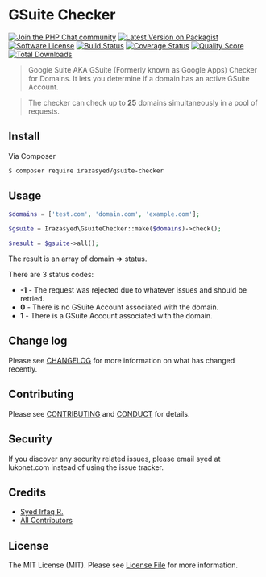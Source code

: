 # GSuite Checker

[![Join the PHP Chat community][ico-phpchat]][link-phpchat]
[![Latest Version on Packagist][ico-version]][link-packagist]
[![Software License][ico-license]](LICENSE.md)
[![Build Status][ico-travis]][link-travis]
[![Coverage Status][ico-scrutinizer]][link-scrutinizer]
[![Quality Score][ico-code-quality]][link-code-quality]
[![Total Downloads][ico-downloads]][link-downloads]

> Google Suite AKA GSuite (Formerly known as Google Apps) Checker for Domains. It lets you determine if a domain has an active GSuite Account.

> The checker can check up to **25** domains simultaneously in a pool of requests.

## Install

Via Composer

``` bash
$ composer require irazasyed/gsuite-checker
```

## Usage

``` php
$domains = ['test.com', 'domain.com', 'example.com'];

$gsuite = Irazasyed\GsuiteChecker::make($domains)->check();

$result = $gsuite->all();
```

The result is an array of domain => status.

There are 3 status codes:

- **-1** - The request was rejected due to whatever issues and should be retried.
- **0** - There is no GSuite Account associated with the domain.
- **1** - There is a GSuite Account associated with the domain.

## Change log

Please see [CHANGELOG](CHANGELOG.md) for more information on what has changed recently.

## Contributing

Please see [CONTRIBUTING](.github/CONTRIBUTING.md) and [CONDUCT](CONDUCT.md) for details.

## Security

If you discover any security related issues, please email syed at lukonet.com instead of using the issue tracker.

## Credits

- [Syed Irfaq R.][link-author]
- [All Contributors][link-contributors]

## License

The MIT License (MIT). Please see [License File](LICENSE.md) for more information.

[ico-phpchat]: https://img.shields.io/badge/Join-PHP%20Chat-blue.svg?style=flat-square
[ico-version]: https://img.shields.io/packagist/v/irazasyed/gsuite-checker.svg?style=flat-square
[ico-license]: https://img.shields.io/badge/license-MIT-brightgreen.svg?style=flat-square
[ico-travis]: https://img.shields.io/travis/irazasyed/gsuite-checker/master.svg?style=flat-square
[ico-scrutinizer]: https://img.shields.io/scrutinizer/coverage/g/irazasyed/gsuite-checker.svg?style=flat-square
[ico-code-quality]: https://img.shields.io/scrutinizer/g/irazasyed/gsuite-checker.svg?style=flat-square
[ico-downloads]: https://img.shields.io/packagist/dt/irazasyed/gsuite-checker.svg?style=flat-square

[link-phpchat]: https://phpchat.co/?ref=gsuite-checker
[link-packagist]: https://packagist.org/packages/irazasyed/gsuite-checker
[link-travis]: https://travis-ci.org/irazasyed/gsuite-checker
[link-scrutinizer]: https://scrutinizer-ci.com/g/irazasyed/gsuite-checker/code-structure
[link-code-quality]: https://scrutinizer-ci.com/g/irazasyed/gsuite-checker
[link-downloads]: https://packagist.org/packages/irazasyed/gsuite-checker
[link-author]: https://github.com/irazasyed
[link-contributors]: ../../contributors
